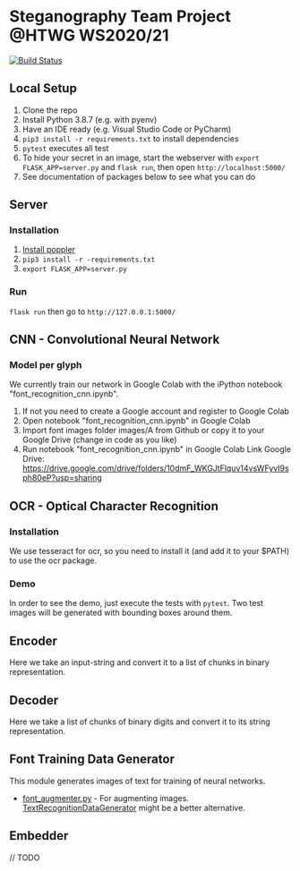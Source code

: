 # Steganography Team Project @HTWG WS2020/21
[![Build Status](https://travis-ci.com/steganographie-HTWG/steganographie.svg?branch=master)](https://travis-ci.com/github/steganographie-HTWG/steganographie)

## Local Setup
1. Clone the repo
2. Install Python 3.8.7 (e.g. with pyenv)
3. Have an IDE ready (e.g. Visual Studio Code or PyCharm)
4. `pip3 install -r requirements.txt` to install dependencies
5. `pytest` executes all test
6. To hide your secret in an image, start the webserver with `export FLASK_APP=server.py` and `flask run`, then open `http://localhost:5000/`
7. See documentation of packages below to see what you can do

## Server
### Installation
1. [Install poppler](https://github.com/Belval/pdf2image#how-to-install)
2. `pip3 install -r -requirements.txt`
3. `export FLASK_APP=server.py`

### Run
`flask run` then go to `http://127.0.0.1:5000/`

## CNN - Convolutional Neural Network

### Model per glyph
We currently train our network in Google Colab with the iPython notebook "font_recognition_cnn.ipynb".
1. If not you need to create a Google account and register to Google Colab
2. Open notebook "font_recognition_cnn.ipynb" in Google Colab
3. Import font images folder images/A from Github or copy it to your Google Drive (change in code as you like)
4. Run notebook "font_recognition_cnn.ipynb" in Google Colab
Link Google Drive: https://drive.google.com/drive/folders/10dmF_WKGJtFlquv14vsWFyvI9sph80eP?usp=sharing
   
## OCR - Optical Character Recognition
### Installation
We use tesseract for ocr, so you need to install it (and add it to your $PATH) to use the ocr package.
### Demo
In order to see the demo, just execute the tests with `pytest`. Two test images will be generated with bounding boxes around them.

## Encoder
Here we take an input-string and convert it to a list of chunks in binary representation.

## Decoder
Here we take a list of chunks of binary digits and convert it to its string representation.

## Font Training Data Generator
This module generates images of text for training of neural networks.

- [font_augmenter.py](font_trainingsdata_generator/font_augmenter.py) - For augmenting images. [TextRecognitionDataGenerator](https://github.com/Belval/TextRecognitionDataGenerator) might be a better alternative.

## Embedder
// TODO
